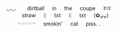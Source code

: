 ⠀⠀⠀◡◡⠀⠀⠀dirtball⠀⠀in⠀⠀the⠀⠀coupe⠀⠀𐂯 ⠀⠀⠀⠀⠀⠀ 
⠀⠀⠀⠀⠀⠀⠀straw⠀⠀ᛝ⠀⠀txt⠀⠀ᛝ⠀⠀txt⠀⠀(✿ᴗ͈ᴗ͈) ⠀⠀⠀⠀⠀⠀𓎢𓎟𓎡⠀⠀smokin'⠀⠀cat⠀⠀piss. . 
